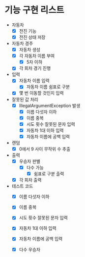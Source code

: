 # 기능 구현 리스트
+ 자동차
  + [x] 전진 기능
  + [x] 전진 상태 저장
+ 자동차 경주
  + [x] 자동차 생성
  + [x] 각 자동차 이름 부여
    + [x] 5자 이하
  + [x] 각 회차 경기 진행
+ 입력
  + [x] 자동차 이름 입력
    + [x] 자동차 이름 쉼표로 구분
  + [x] 몇 번 이동할 것인지 입력
+ 잘못된 값 처리
  + [x] IllegalArgumentException 발생
    + [x] 이름 다섯자 이하
    + [x] 이름 중복
    + [x] 시도 횟수 잘못된 문자 입력
    + [x] 자동차 1대 이하 입력
    + [x] 자동차 이름에 공백 입력
+ 랜덤
  + [x] 0에서 9 사이 무작위 수 추출
+ 출력
  + [x] 우승자 판별
    + [x] 다수 가능
      + [x] 쉼표로 구분 출력
  + [x] 각 회차 출력
+ 테스트 코드
  + [x] 이름 다섯자 이하
  + [x] 이름 중복
  + [x] 시도 횟수 잘못된 문자 입력
  + [x] 자동차 1대 이하 입력
  + [x] 자동차 이름에 공백 입력
  + [x] 다수 우승자


